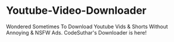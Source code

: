 # Youtube-Video-Downloader
Wondered Sometimes To Download Youtube Vids &amp; Shorts Without Annoying &amp; NSFW Ads. CodeSuthar's Downloader is here!
